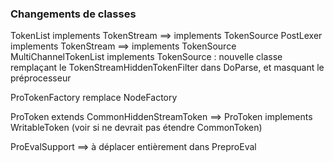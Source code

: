 ### Changements de classes

TokenList implements TokenStream
  ==> implements TokenSource
PostLexer implements TokenStream
  ==> implements TokenSource
MultiChannelTokenList implements TokenSource : nouvelle classe remplaçant le TokenStreamHiddenTokenFilter dans DoParse, et masquant le préprocesseur 

ProTokenFactory remplace NodeFactory

ProToken extends CommonHiddenStreamToken
  ==> ProToken implements WritableToken (voir si ne devrait pas étendre CommonToken)

ProEvalSupport ==> à déplacer entièrement dans PreproEval

